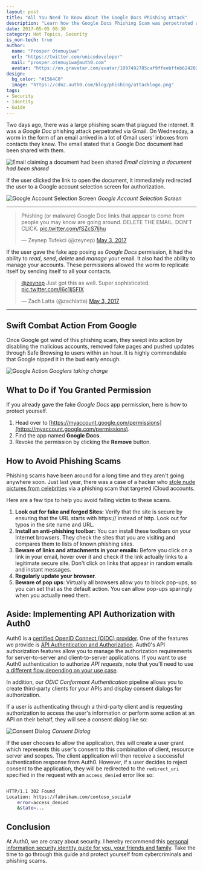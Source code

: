 ```yaml
---
layout: post
title: "All You Need To Know About The Google Docs Phishing Attack"
description: "Learn how the Google Docs Phishing Scam was perpetrated and how it could have been avoided."
date: 2017-05-05 08:30
category: Hot Topics, Security
is_non-tech: true
author:
  name: "Prosper Otemuyiwa"
  url: "https://twitter.com/unicodeveloper"
  mail: "prosper.otemuyiwa@auth0.com"
  avatar: "https://en.gravatar.com/avatar/1097492785caf9ffeebffeb624202d8f?s=200"
design:
  bg_color: "#1564C0"
  image: "https://cdn2.auth0.com/blog/phishing/attacklogo.png"
tags:
- Security
- Identity
- Guide
---
```


Two days ago, there was a large phishing scam that plagued the internet. It was a *Google Doc* phishing attack perpetrated via Gmail. On Wednesday, a worm in the form of an email arrived in a lot of Gmail users' inboxes from contacts they knew. The email stated that a Google Doc document had been shared with them.

![Email claiming a document had been shared](https://cdn2.auth0.com/blog/phishingscam/sharedwithme.png)
_Email claiming a document had been shared_

If the user clicked the link to open the document, it immediately redirected the user to a Google account selection screen for authorization.

![Google Account Selection Screen](https://cdn2.auth0.com/blog/phishingscam/googleaccountselection.png)
_Google Account Selection Screen_

---

<blockquote class="twitter-tweet" data-lang="en"><p lang="en" dir="ltr">Phishing (or malware) Google Doc links that appear to come from people you may know are going around. DELETE THE EMAIL. DON&#39;T CLICK. <a href="https://t.co/fSZcS7ljhu">pic.twitter.com/fSZcS7ljhu</a></p>&mdash; Zeynep Tufekci (@zeynep) <a href="https://twitter.com/zeynep/status/859840026082988038">May 3, 2017</a></blockquote>
<script async src="//platform.twitter.com/widgets.js" charset="utf-8"></script>

If the user gave the fake app posing as *Google Docs* permission, it had the ability to *read*, *send*, *delete* and *manage* your email. It also had the ability to manage your accounts. These permissions allowed the worm to replicate itself by sending itself to all your contacts.

<blockquote class="twitter-tweet" data-lang="en"><p lang="en" dir="ltr"><a href="https://twitter.com/zeynep">@zeynep</a> Just got this as well. Super sophisticated. <a href="https://t.co/l6c1ljSFIX">pic.twitter.com/l6c1ljSFIX</a></p>&mdash; Zach Latta (@zachlatta) <a href="https://twitter.com/zachlatta/status/859843151757955072">May 3, 2017</a></blockquote>
<script async src="//platform.twitter.com/widgets.js" charset="utf-8"></script>

---

## Swift Combat Action From Google

Once Google got wind of this phishing scam, they swept into action by disabling the malicious accounts, removed fake pages and pushed updates through Safe Browsing to users within an hour. It is highly commendable that Google nipped it in the bud early enough. 

![Google Action](https://cdn2.auth0.com/blog/phishingscam/reddit.png)
_Googlers taking charge_

## What to Do if You Granted Permission

If you already gave the fake *Google Docs* app permission, here is how to protect yourself.

1. Head over to [https://myaccount.google.com/permissions](https://myaccount.google.com/permissions).
2. Find the app named **Google Docs**.
3. Revoke the permission by clicking the **Remove** button.

## How to Avoid Phishing Scams

Phishing scams have been around for a long time and they aren't going anywhere soon. Just last year, there was a case of a hacker who [stole nude pictures from celebrities](http://www.bbc.com/news/technology-36702837) via a phishing scam that targeted iCloud accounts. 

Here are a few tips to help you avoid falling victim to these scams.

1. **Look out for fake and forged Sites:** Verify that the site is secure by ensuring that the URL starts with https:// instead of http. Look out for typos in the site name and URL.
2. **Install an anti-phishing toolbar:** You can install these toolbars on your Internet browsers. They check the sites that you are visiting and compares them to lists of known phishing sites.
3. **Beware of links and attachments in your emails:** Before you click on a link in your email, hover over it and check if the link actually links to a legitimate secure site. Don't click on links that appear in random emails and instant messages.
4. **Regularly update your browser**.
5. **Beware of pop ups**: Virtually all browsers allow you to block pop-ups, so you can set that as the default action. You can allow pop-ups sparingly when you actually need them.

## Aside: Implementing API Authorization with Auth0 

Auth0 is a [certified OpenID Connect (OIDC) provider](http://openid.net/certification). One of the features we provide is [API Authentication and Authorization](https://auth0.com/docs/api-auth). Auth0's API authorization features allow you to manage the authorization requirements for server-to-server and client-to-server applications. If you want to use Auth0 authentication to authorize _API requests_, note that you'll need to use [a different flow depending on your use case](https://auth0.com/docs/api-auth/which-oauth-flow-to-use).

In addition, our *ODIC Conformant Authentication* pipeline allows you to create third-party clients for your APIs and display consent dialogs for authorization.

If a user is authenticating through a third-party client and is requesting authorization to access the user's information or perform some action at an API on their behalf, they will see a consent dialog like so: 

![Consent Dialog](https://cdn2.auth0.com/docs/media/articles/hosted-pages/consent-dialog.png)
_Consent Dialog_

If the user chooses to allow the application, this will create a user grant which represents this user's consent to this combination of client, resource server and scopes. The client application will then receive a successful authentication response from Auth0. However, if a user decides to reject consent to the application, they will be redirected to the `redirect_uri` specified in the request with an `access_denied` error like so:

```bash

HTTP/1.1 302 Found
Location: https://fabrikam.com/contoso_social#
    error=access_denied
    &state=...

```

## Conclusion

At Auth0, we are crazy about security. I hereby recommend this [personal information security identity guide for you, your friends and family](https://auth0.com/blog/personal-information-security-identity-guide). Take the time to go through this guide and protect yourself from cybercriminals and phishing scams.